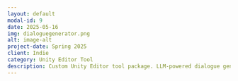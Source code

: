 ```yaml
---
layout: default
modal-id: 9
date: 2025-05-16
img: dialoguegenerator.png
alt: image-alt
project-date: Spring 2025
client: Indie
category: Unity Editor Tool
description: Custom Unity Editor tool package. LLM-powered dialogue generation for Unity's Ink Integration. Define scenes and characters, and generate creative dialogue between them based on user parameters. https://github.com/SamuelSalo/DialogueGenerator
---
```

